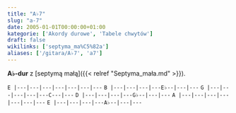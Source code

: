 ```yaml
---
title: "A♭7"
slug: "a-7"
date: 2005-01-01T00:00:00+01:00
kategorie: ['Akordy durowe', 'Tabele chwytów']
draft: false
wikilinks: ['septyma_ma%C5%82a']
aliases: ['/gitara/A♭7', 'a7']
---
```

**A♭-dur** z [septymą małą]({{< relref "Septyma_mała.md" >}}).

`E |---|---|---|---|---|---|---`
`B |---|---|---|---E♭--|---|---`
`G |---|---|---|---|---C---|---`
`D |---|---|---|---G♭--|---|---`
`A |---|---|---|---|---|---|---`
`E |---|---|---|---A♭--|---|---`


